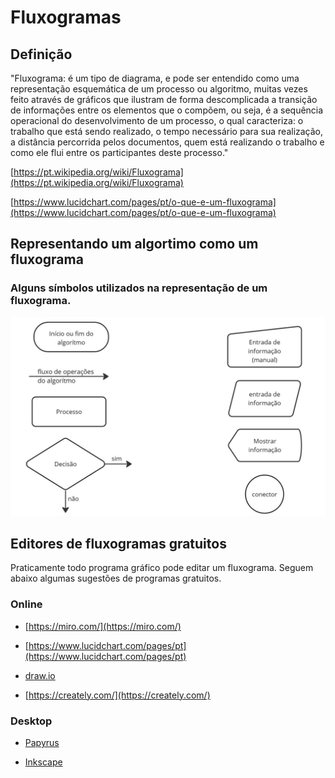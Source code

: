 # Fluxogramas

## Definição

"Fluxograma: é um tipo de diagrama, e pode ser entendido como uma representação esquemática de um processo ou algoritmo, muitas vezes feito através de gráficos que ilustram de forma descomplicada a transição de informações entre os elementos que o compõem, ou seja, é a sequência operacional do desenvolvimento de um processo, o qual caracteriza: o trabalho que está sendo realizado, o tempo necessário para sua realização, a distância percorrida pelos documentos, quem está realizando o trabalho e como ele flui entre os participantes deste processo."

[https://pt.wikipedia.org/wiki/Fluxograma](https://pt.wikipedia.org/wiki/Fluxograma)


[https://www.lucidchart.com/pages/pt/o-que-e-um-fluxograma](https://www.lucidchart.com/pages/pt/o-que-e-um-fluxograma)

## Representando um algortimo como um fluxograma


### Alguns símbolos utilizados na representação de um fluxograma.
![alt text](./elementos_basicos_de_fluxogramas.jpg)

## Editores de fluxogramas gratuitos

Praticamente todo programa gráfico pode editar um fluxograma. Seguem abaixo algumas sugestões de programas gratuitos.

### Online
 
- [https://miro.com/](https://miro.com/)


- [https://www.lucidchart.com/pages/pt](https://www.lucidchart.com/pages/pt)

- [draw.io](https://app.diagrams.net/)

- [https://creately.com/](https://creately.com/)

### Desktop

- [Papyrus](https://eclipse.dev/papyrus/download.html)
  
- [Inkscape](https://inkscape.org/)